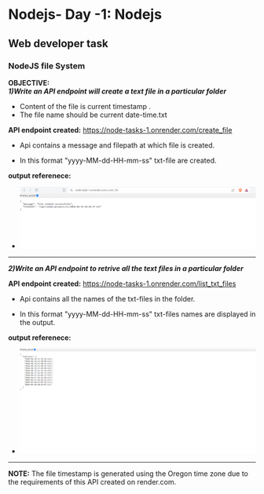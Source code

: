 # Nodejs- Day -1: Nodejs
## Web developer task
### **NodeJS file System**
**OBJECTIVE:**   
***1)Write an API endpoint will create a text file in a particular folder***


- Content of the file is current timestamp .
- The file name should be current date-time.txt

**API endpoint created:** https://node-tasks-1.onrender.com/create_file

- Api contains a message and filepath at which file is created.     

- In this format "yyyy-MM-dd-HH-mm-ss" txt-file are created.

**output referenece:**

- ![](./assests/create-file.png)

---------------------------------------------------------
***2)Write an API endpoint to retrive all the text files in a particular folder***

**API endpoint created:** https://node-tasks-1.onrender.com/list_txt_files

- Api contains all the names of the txt-files in the folder.

- In this format "yyyy-MM-dd-HH-mm-ss" txt-files names are displayed in the output.


**output referenece:**

- ![](./assests/list%20of%20txt%20files.png)


 
-----------------------------------------


**NOTE:** The file timestamp is generated using the Oregon time zone due to the requirements of this API created on render.com.
